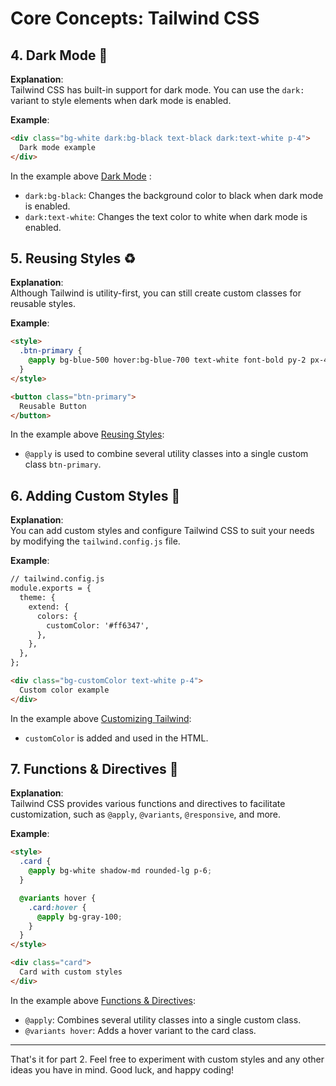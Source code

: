 # Core Concepts: Tailwind CSS

## 4.  Dark Mode 🌙

**Explanation**:  
Tailwind CSS has built-in support for dark mode. You can use the `dark:` variant to style elements when dark mode is enabled.

**Example**:
```html
<div class="bg-white dark:bg-black text-black dark:text-white p-4">
  Dark mode example
</div>
```
In the example above [Dark Mode](https://tailwindcss.com/docs/dark-mode)
:
- `dark:bg-black`: Changes the background color to black when dark mode is enabled.
- `dark:text-white`: Changes the text color to white when dark mode is enabled.


## 5. Reusing Styles ♻️

**Explanation**:  
Although Tailwind is utility-first, you can still create custom classes for reusable styles.

**Example**:
```html
<style>
  .btn-primary {
    @apply bg-blue-500 hover:bg-blue-700 text-white font-bold py-2 px-4 rounded;
  }
</style>

<button class="btn-primary">
  Reusable Button
</button>
```
In the example above [Reusing Styles](https://tailwindcss.com/docs/reusing-styles):

- `@apply` is used to combine several utility classes into a single custom class `btn-primary`.

## 6. Adding Custom Styles 🎨

**Explanation**:  
You can add custom styles and configure Tailwind CSS to suit your needs by modifying the `tailwind.config.js` file.

**Example**:
```html
// tailwind.config.js
module.exports = {
  theme: {
    extend: {
      colors: {
        customColor: '#ff6347',
      },
    },
  },
};
```

```html
<div class="bg-customColor text-white p-4">
  Custom color example
</div>
```
In the example above [ Customizing Tailwind](https://tailwindcss.com/docs/customizing-colors):
- `customColor` is added and used in the HTML.

## 7. Functions & Directives 📜

**Explanation**:  
Tailwind CSS provides various functions and directives to facilitate customization, such as `@apply`, `@variants`, `@responsive`, and more.

**Example**:
```html
<style>
  .card {
    @apply bg-white shadow-md rounded-lg p-6;
  }

  @variants hover {
    .card:hover {
      @apply bg-gray-100;
    }
  }
</style>

<div class="card">
  Card with custom styles
</div>
```
In the example above [Functions & Directives](https://tailwindcss.com/docs/functions-and-directives):
- `@apply`: Combines several utility classes into a single custom class.
- `@variants hover`: Adds a hover variant to the card class.

---
That's it for part 2. Feel free to experiment with custom styles and any other ideas you have in mind. Good luck, and happy coding!